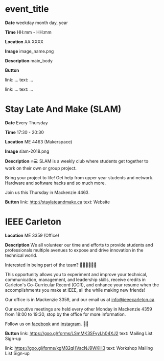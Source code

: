 # event_title

**Date**
weekday month day, year

**Time**
HH:mm - HH:mm

**Location**
AA XXXX

**Image**
image_name.png

**Description**
main_body

**Button**

link: ...
text: ...

link: ...
text: ...

# Stay Late And Make (SLAM)

**Date**
Every Thursday

**Time**
17:30 - 20:30

**Location**
ME 4463 (Makerspace)

**Image**
slam-2018.png

**Description**
🔥💻 SLAM is a weekly club where students get together to work on their own or group project.

Bring your project to life! Get help from upper year students and network. Hardware and software hacks and so much more.

Join us this Thursday in Mackenzie 4463.

**Button**
link: http://staylateandmake.ca
text: Website

# IEEE Carleton

**Location**
ME 3359 (Office)

**Description**
We all volunteer our time and efforts to provide students and professionals multiple avenues to expose and drive innovation in the technical world.

Interested in being part of the team? 🙋🏼‍♀️🙋🏽‍♂️

This opportunity allows you to experiment and improve your technical, communication, management, and leadership skills, receive credits in Carleton's Co-Curricular Record (CCR), and enhance your resume when the accomplishments you make at IEEE, all the while making new friends!

Our office is in Mackenzie 3359, and our email us at info@ieeecarleton.ca.

Our executive meetings are held every other Monday in Mackenzie 4359 from 18:00 to 19:30; stop by the office for more information.

Follow us on <a href='http://facebook.com/ieeecarleton/'>facebook</a> and <a href="https://www.instagram.com/ieeecarleton/">instagram</a>. 🙏🏼

**Button**
link: https://goo.gl/forms/LSmMK3SFyyLh04XJ2
text: Mailing List Sign-up

link: https://goo.gl/forms/xgM82qHVacNJ9WKH3
text: Workshop Mailing List Sign-up